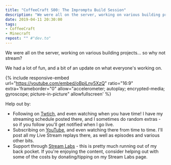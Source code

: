 ```yaml
---
title: "CoffeeCraft S00: The Impromptu Build Session"
description: "We were all on the server, working on various building projects&hellip; so why not stream?"
date: 2019-04-11 20:30:00
tags:
- CoffeeCraft
- Minecraft
repost: "" #"dev.to"
---
```


We were all on the server, working on various building projects&hellip; so why not stream?

We had a lot of fun, and a bit of an update on what everyone's working on.
<!--more-->

{% include responsive-embed url="https://youtube.com/embed/oBpiLny5XzQ" ratio="16:9" extra='frameborder="0" allow="accelerometer; autoplay; encrypted-media; gyroscope; picture-in-picture" allowfullscreen' %}

Help out by:
 * Following on [Twtich](https://twitch.tv/AnonJr_Live), and even watching when you have time! I have my streaming schedule posted there, and I sometimes do random extras - so if you follow you'll get notified when I go live.
 * Subscribing on [YouTube](http://www.youtube.com/channel/UCXafqhKHbkSUIrq0LAuu0tw), and even watching there from time to time. I'll post all my Live Stream replays there, as well as episodes and various other bits.
 * Support through [Stream Labs](https://streamlabs.com/anonjr_live) - this is pretty much running out of my back pocket. If you're enjoying the content, consider helping out with some of the costs by donating/tipping on my Stream Labs page.
